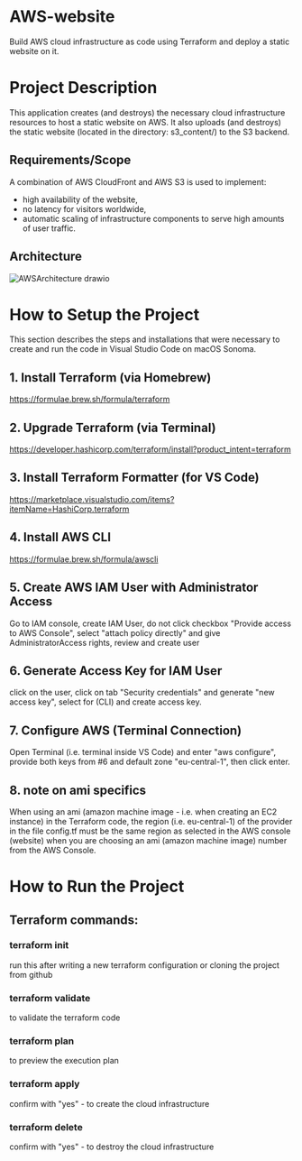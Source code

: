 # AWS-website
Build AWS cloud infrastructure as code using Terraform and deploy a static website on it.

# Project Description
This application creates (and destroys) the necessary cloud infrastructure resources to host a static website on AWS. It also uploads (and destroys) the static website (located in the directory: s3_content/) to the S3 backend.  

## Requirements/Scope
A combination of AWS CloudFront and AWS S3 is used to implement:
* high availability of the website, 
* no latency for visitors worldwide,
* automatic scaling of infrastructure components to serve high amounts of user traffic.

## Architecture
![AWSArchitecture drawio](https://github.com/swbergmann/AWS-website/assets/52543581/2d907f4a-38fc-430f-900b-c5c9f31d30d6)

# How to Setup the Project

This section describes the steps and installations that were necessary to create and run the code in Visual Studio Code on macOS Sonoma.

## 1. Install Terraform (via Homebrew)
https://formulae.brew.sh/formula/terraform  

## 2. Upgrade Terraform (via Terminal)
https://developer.hashicorp.com/terraform/install?product_intent=terraform  

## 3. Install Terraform Formatter (for VS Code)
https://marketplace.visualstudio.com/items?itemName=HashiCorp.terraform  

## 4. Install AWS CLI
https://formulae.brew.sh/formula/awscli  

## 5. Create AWS IAM User with Administrator Access
Go to IAM console, create IAM User, do not click checkbox "Provide access to AWS Console", select "attach policy directly" and give AdministratorAccess rights, review and create user  

## 6. Generate Access Key for IAM User
click on the user, click on tab "Security credentials" and generate "new access key", select for (CLI) and create access key.  

## 7. Configure AWS (Terminal Connection)
Open Terminal (i.e. terminal inside VS Code) and enter "aws configure", provide both keys from #6 and default zone "eu-central-1", then click enter.  

## 8. note on ami specifics  
When using an ami (amazon machine image - i.e. when creating an EC2 instance) in the Terraform code, the region (i.e. eu-central-1) of the provider in the file config.tf must be the same region as selected in the AWS console (website) when you are choosing an ami (amazon machine image) number from the AWS Console.  

# How to Run the Project
## Terraform commands:

### terraform init  
run this after writing a new terraform configuration or cloning the project from github  

### terraform validate
to validate the terraform code  

### terraform plan
to preview the execution plan    

### terraform apply
confirm with "yes" - to create the cloud infrastructure  

### terraform delete
confirm with "yes" - to destroy the cloud infrastructure
